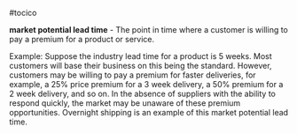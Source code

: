 #tocico

<b>market potential lead time</b> -  The point in time where a customer is willing to pay a premium for a product or service.

Example: Suppose the industry lead time for a product is 5 weeks.  Most customers will base their business on this being the standard.  However, customers may be willing to pay a premium for faster deliveries, for example, a 25% price premium for a 3 week delivery, a 50% premium for a 2 week delivery, and so on.  In the absence of suppliers with the ability to respond quickly, the market may be unaware of these premium opportunities.  Overnight shipping is an example of this market potential lead time. 



